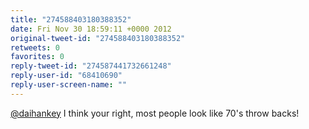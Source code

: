 ```yaml
---
title: "274588403180388352"
date: Fri Nov 30 18:59:11 +0000 2012
original-tweet-id: "274588403180388352"
retweets: 0
favorites: 0
reply-tweet-id: "274587441732661248"
reply-user-id: "68410690"
reply-user-screen-name: ""
---
```

<a href="https://twitter.com/daihankey">@daihankey</a> I think your right, most people look like 70's throw backs!
